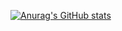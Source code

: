[![Anurag's GitHub stats](https://github-readme-stats.vercel.app/api?username=JxstColin)](https://github.com/jxstcolin/)
